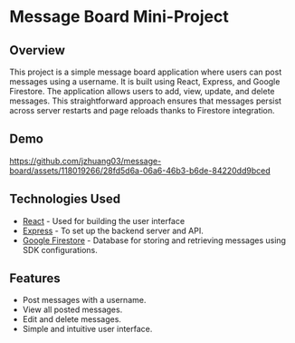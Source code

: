 # Message Board Mini-Project

## Overview
This project is a simple message board application where users can post messages using a username. It is built using React, Express, and Google Firestore. The application allows users to add, view, update, and delete messages. This straightforward approach ensures that messages persist across server restarts and page reloads thanks to Firestore integration.

## Demo 
https://github.com/jzhuang03/message-board/assets/118019266/28fd5d6a-06a6-46b3-b6de-84220dd9bced

## Technologies Used
- [React](https://reactjs.org/) - Used for building the user interface
- [Express](https://expressjs.com/) - To set up the backend server and API.
- [Google Firestore](https://firebase.google.com/docs/firestore) - Database for storing and retrieving messages using SDK configurations.

## Features
- Post messages with a username.
- View all posted messages.
- Edit and delete messages.
- Simple and intuitive user interface.
